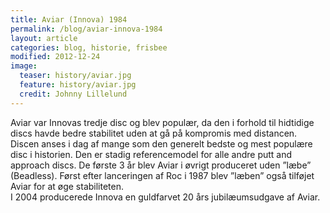 ```yaml
---
title: Aviar (Innova) 1984
permalink: /blog/aviar-innova-1984
layout: article
categories: blog, historie, frisbee
modified: 2012-12-24
image:
  teaser: history/aviar.jpg
  feature: history/aviar.jpg
  credit: Johnny Lillelund
---
```


<p>Aviar var Innovas tredje disc og blev populær, da den i forhold til hidtidige discs havde bedre stabilitet uden at gå på kompromis med distancen. Discen anses i dag af mange som den generelt bedste og mest populære disc i historien. Den er stadig referencemodel for alle andre putt and approach discs. De første 3 år blev Aviar i øvrigt produceret uden ”læbe” (Beadless). Først efter lanceringen af Roc i 1987 blev ”læben” også tilføjet Aviar for at øge stabiliteten. <br />I 2004 producerede Innova en guldfarvet 20 års jubilæumsudgave af Aviar.</p>